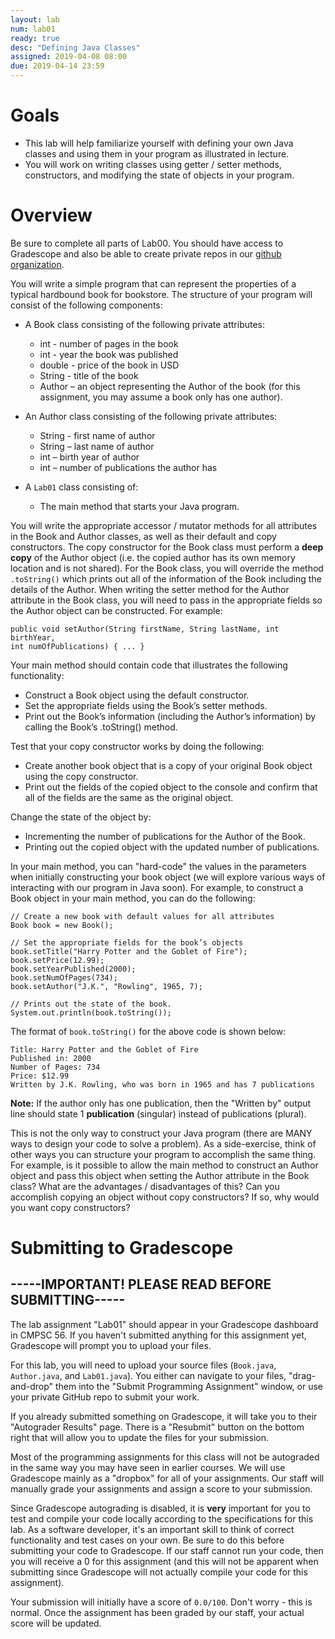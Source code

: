 ```yaml
---
layout: lab
num: lab01
ready: true
desc: "Defining Java Classes"
assigned: 2019-04-08 08:00
due: 2019-04-14 23:59
---
```


# Goals

* This lab will help familiarize yourself with defining your own Java classes and using them in your program as illustrated in lecture.
* You will work on writing classes using getter / setter methods, constructors, and modifying the state of objects in your program.

# Overview

Be sure to complete all parts of Lab00. You should have access to Gradescope and also be able to create private repos in our [github organization](https://github.com/ucsb-cs32-s19-wang).

You will write a simple program that can represent the properties of a typical hardbound book for bookstore. The structure of your program will consist of the following components:

* A Book class consisting of the following private attributes:
    * int - number of pages in the book
    * int - year the book was published
    * double - price of the book in USD
    * String - title of the book
    * Author – an object representing the Author of the book (for this assignment, you may assume a book only has one author).

* An Author class consisting of the following private attributes:
    * String - first name of author
    * String – last name of author
    * int – birth year of author
    * int – number of publications the author has

* A `Lab01` class consisting of:
    * The main method that starts your Java program.

You will write the appropriate accessor / mutator methods for all attributes in the Book and Author classes, as well as their default and copy constructors. The copy constructor for the Book class must perform a <b>deep copy</b> of the Author object (i.e. the copied author has its own memory location and is not shared). For the Book class, you will override the method `.toString()` which prints out all of the information of the Book including the details of the Author. When writing the setter method for the Author attribute in the Book class, you will need to pass in the appropriate fields so the Author object can be constructed. For example:

```
public void setAuthor(String firstName, String lastName, int birthYear,
int numOfPublications) { ... }
```

Your main method should contain code that illustrates the following functionality:
* Construct a Book object using the default constructor.
* Set the appropriate fields using the Book’s setter methods.
* Print out the Book’s information (including the Author’s information) by
calling the Book’s .toString() method.

Test that your copy constructor works by doing the following:
* Create another book object that is a copy of your original Book object using the copy constructor.
* Print out the fields of the copied object to the console and confirm that all of the fields are the same as the original object.

Change the state of the object by:
* Incrementing the number of publications for the Author of the Book.
* Printing out the copied object with the updated number of publications.

In your main method, you can "hard-code" the values in the parameters when
initially constructing your book object (we will explore various ways of interacting with our program in Java soon). For example, to construct a Book object in your main method, you can do the following:

```
// Create a new book with default values for all attributes
Book book = new Book();

// Set the appropriate fields for the book’s objects
book.setTitle("Harry Potter and the Goblet of Fire");
book.setPrice(12.99);
book.setYearPublished(2000);
book.setNumOfPages(734);
book.setAuthor("J.K.", "Rowling", 1965, 7);

// Prints out the state of the book.
System.out.println(book.toString());
```

The format of `book.toString()` for the above code is shown below:

```
Title: Harry Potter and the Goblet of Fire
Published in: 2000
Number of Pages: 734
Price: $12.99
Written by J.K. Rowling, who was born in 1965 and has 7 publications
```

<b>Note:</b> If the author only has one publication, then the "Written by" output line should state 1 <b>publication</b> (singular) instead of publications (plural).

This is not the only way to construct your Java program (there are MANY ways to design your code to solve a problem). As a side-exercise, think of other ways you can structure your program to accomplish the same thing. For example, is it possible to allow the main method to construct an Author object and pass this object when setting the Author attribute in the Book class? What are the advantages / disadvantages of this? Can you accomplish copying an object without copy constructors? If so, why would you want copy constructors?

# Submitting to Gradescope

## -----IMPORTANT! PLEASE READ BEFORE SUBMITTING-----

The lab assignment "Lab01" should appear in your Gradescope dashboard in CMPSC 56. If you haven't submitted anything for this assignment yet, Gradescope will prompt you to upload your files.

For this lab, you will need to upload your source files (`Book.java`, `Author.java`, and `Lab01.java`). You either can navigate to your files, "drag-and-drop" them into the "Submit Programming Assignment" window, or  use your private GitHub repo to submit your work.

If you already submitted something on Gradescope, it will take you to their "Autograder Results" page. There is a "Resubmit" button on the bottom right that will allow you to update the files for your submission.

Most of the programming assignments for this class will not be autograded in the same way you may have seen in earlier courses. We will use Gradescope mainly as a "dropbox" for all of your assignments. Our staff will manually grade your assignments and assign a score to your submission.

Since Gradescope autograding is disabled, it is <b>very</b> important for you to test and compile your code locally according to the specifications for this lab. As a software developer, it's an important skill to think of correct functionality and test cases on your own. Be sure to do this before submitting your code to Gradescope. If our staff cannot run your code, then you will receive a 0 for this assignment (and this will not be apparent when submitting since Gradescope will not actually compile your code for this assignment).

Your submission will initially have a score of `0.0/100`. Don't worry - this is normal. Once the assignment has been graded by our staff, your actual score will be updated.

